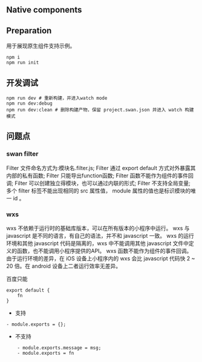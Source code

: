 Native components
---

## Preparation

用于展现原生组件支持示例。

```shell
npm i
npm run init
```

## 开发调试

```shell
npm run dev # 重新构建，并进入watch mode
npm run dev:debug
npm run dev:clean # 删除构建产物，保留 project.swan.json 并进入 watch 构建模式
```


## 问题点

### swan filter
Filter 文件命名方式为:模块名.filter.js;
Filter 通过 export default 方式对外暴露其内部的私有函数;
Filter 只能导出function函数;
Filter 函数不能作为组件的事件回调;
Filter 可以创建独立得模块，也可以通过内联的形式;
Filter 不支持全局变量;
多个 filter 标签不能出现相同的 src 属性值， module 属性的值也是标识模块的唯一 id 。

### wxs
wxs 不依赖于运行时的基础库版本，可以在所有版本的小程序中运行。
wxs 与 javascript 是不同的语言，有自己的语法，并不和 javascript 一致。
wxs 的运行环境和其他 javascript 代码是隔离的，wxs 中不能调用其他 javascript 文件中定义的函数，也不能调用小程序提供的API。
wxs 函数不能作为组件的事件回调。
由于运行环境的差异，在 iOS 设备上小程序内的 wxs 会比 javascript 代码快 2 ~ 20 倍。在 android 设备上二者运行效率无差异。

百度只能

```
export default {
    fn
}
```

- 支持

```
- module.exports = {};

```

- 不支持

```
    - module.exports.message = msg;
    - module.exports = fn
```
